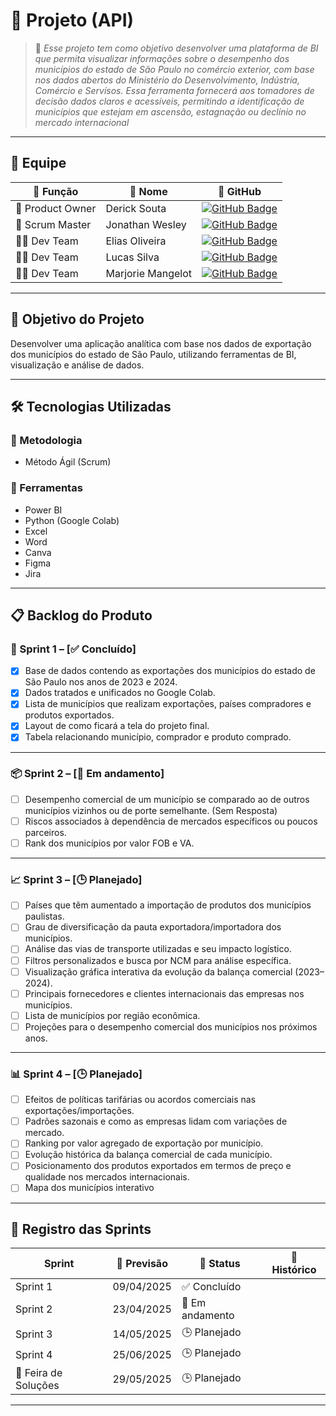 # 🚀 Projeto (API) 
> 📌 *Esse projeto tem como objetivo desenvolver uma plataforma de BI que permita visualizar informações sobre o desempenho dos municípios do estado de São Paulo no comércio exterior, com base nos dados abertos do Ministério do Desenvolvimento, Indústria, Comércio e Servísos. Essa ferramenta fornecerá aos tomadores de decisão dados claros e acessíveis, permitindo a identificação de municípios que estejam em ascensão, estagnação ou declínio no mercado internacional*

---

## 👥 Equipe

| 💼 Função        | 👤 Nome               | 🔗 GitHub |
|------------------|----------------------|------------------------------------------------------------------|
| 🧭 Product Owner | Derick Souta         | [![GitHub Badge](https://img.shields.io/badge/GitHub-111217?style=flat-square&logo=github&logoColor=white)](https://github.com/DerickSouta) |
| 🧩 Scrum Master  | Jonathan Wesley      | [![GitHub Badge](https://img.shields.io/badge/GitHub-111217?style=flat-square&logo=github&logoColor=white)](https://github.com/JonathanWesleyFS) |
| 👨‍💻 Dev Team     | Elias Oliveira       | [![GitHub Badge](https://img.shields.io/badge/GitHub-111217?style=flat-square&logo=github&logoColor=white)](https://github.com/Oliveira835) |
| 👨‍💻 Dev Team     | Lucas Silva          | [![GitHub Badge](https://img.shields.io/badge/GitHub-111217?style=flat-square&logo=github&logoColor=white)](https://github.com/LucasSilva59) |
| 👩‍💻 Dev Team     | Marjorie Mangelot    | [![GitHub Badge](https://img.shields.io/badge/GitHub-111217?style=flat-square&logo=github&logoColor=white)](https://github.com/MarjorieMangelot) |

---

## 🎯 Objetivo do Projeto

Desenvolver uma aplicação analítica com base nos dados de exportação dos municípios do estado de São Paulo, utilizando ferramentas de BI, visualização e análise de dados.

---

## 🛠️ Tecnologias Utilizadas

### 📌 Metodologia
- Método Ágil (Scrum)

### 🧰 Ferramentas
- Power BI
- Python (Google Colab)
- Excel
- Word
- Canva
- Figma
- Jira

---

## 📋 Backlog do Produto

### 🏁 Sprint 1 – [✅ Concluído]
- [x] Base de dados contendo as exportações dos municípios do estado de São Paulo nos anos de 2023 e 2024.
- [x] Dados tratados e unificados no Google Colab.
- [x] Lista de municípios que realizam exportações, países compradores e produtos exportados.
- [x] Layout de como ficará a tela do projeto final.
- [x] Tabela relacionando município, comprador e produto comprado.

---

### 📦 Sprint 2 – [🔄 Em andamento]
- [ ] Desempenho comercial de um município se comparado ao de outros municípios vizinhos ou de porte semelhante. (Sem Resposta)
- [ ] Riscos associados à dependência de mercados específicos ou poucos parceiros.
- [ ] Rank dos municípios por valor FOB e VA.

---

### 📈 Sprint 3 – [🕒 Planejado]
- [ ] Países que têm aumentado a importação de produtos dos municípios paulistas.
- [ ] Grau de diversificação da pauta exportadora/importadora dos municípios.
- [ ] Análise das vias de transporte utilizadas e seu impacto logístico.
- [ ] Filtros personalizados e busca por NCM para análise específica.
- [ ] Visualização gráfica interativa da evolução da balança comercial (2023–2024).
- [ ] Principais fornecedores e clientes internacionais das empresas nos municípios.
- [ ] Lista de municípios por região econômica.
- [ ] Projeções para o desempenho comercial dos municípios nos próximos anos.
---

### 📊 Sprint 4 – [🕒 Planejado]
- [ ] Efeitos de políticas tarifárias ou acordos comerciais nas exportações/importações.
- [ ] Padrões sazonais e como as empresas lidam com variações de mercado.
- [ ] Ranking por valor agregado de exportação por município.
- [ ] Evolução histórica da balança comercial de cada município.
- [ ] Posicionamento dos produtos exportados em termos de preço e qualidade nos mercados internacionais.
- [ ] Mapa dos municípios interativo 

---

## 📅 Registro das Sprints

| Sprint              | 📆 Previsão   | 📌 Status | 📝 Histórico |
|---------------------|---------------|-----------|----------------|
| Sprint 1            | 09/04/2025     | ✅ Concluído | |
| Sprint 2            | 23/04/2025     | 🔄 Em andamento | |
| Sprint 3            | 14/05/2025     | 🕒 Planejado | |
| Sprint 4            | 25/06/2025     | 🕒 Planejado | |
| 🎪 Feira de Soluções | 29/05/2025     | 🕒 Planejado | |

---
